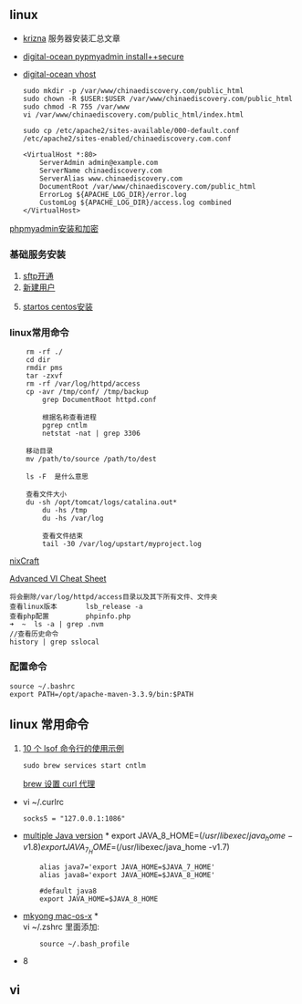 ## linux

*	[krizna](http://www.krizna.com/ubuntu/setup-ftp-server-on-ubuntu-14-04-vsftpd/) 服务器安装汇总文章
*	[digital-ocean pypmyadmin install++secure](https://www.digitalocean.com/community/tutorials/how-to-install-and-secure-phpmyadmin-on-ubuntu-14-04)
*	[digital-ocean vhost](https://www.digitalocean.com/community/tutorials/how-to-set-up-apache-virtual-hosts-on-ubuntu-14-04-lts)

		sudo mkdir -p /var/www/chinaediscovery.com/public_html
		sudo chown -R $USER:$USER /var/www/chinaediscovery.com/public_html
		sudo chmod -R 755 /var/www
		vi /var/www/chinaediscovery.com/public_html/index.html

		sudo cp /etc/apache2/sites-available/000-default.conf /etc/apache2/sites-enabled/chinaediscovery.com.conf

		<VirtualHost *:80>
    		ServerAdmin admin@example.com
    		ServerName chinaediscovery.com
    		ServerAlias www.chinaediscovery.com
    		DocumentRoot /var/www/chinaediscovery.com/public_html
    		ErrorLog ${APACHE_LOG_DIR}/error.log
    		CustomLog ${APACHE_LOG_DIR}/access.log combined
		</VirtualHost>





[phpmyadmin安装和加密](https://www.digitalocean.com/community/tutorials/how-to-set-up-apache-virtual-hosts-on-ubuntu-14-04-lts)

### 基础服务安装
1. [sftp开通](http://bbs.chinaunix.net/thread-1960082-1-1.html)
3. [新建用户](http://www.cnblogs.com/guangbei/archive/2010/04/26/1721163.html)
<!-- 4. [lnmp一键安装包](http://lnmp.org/index.html) -->
5. [startos centos安装](http://www.startos.com/linux/guide/2012071635559_2.html)

### linux常用命令
```
    rm -rf ./
    cd dir
    rmdir pms
    tar -zxvf
    rm -rf /var/log/httpd/access
    cp -avr /tmp/conf/ /tmp/backup
		grep DocumentRoot httpd.conf

		根据名称查看进程
		pgrep cntlm
		netstat -nat | grep 3306

	移动目录
	mv /path/to/source /path/to/dest

	ls -F  是什么意思

  	查看文件大小
    du -sh /opt/tomcat/logs/catalina.out*
		du -hs /tmp
		du -hs /var/log

		查看文件结束
		tail -30 /var/log/upstart/myproject.log

```		

[nixCraft](http://www.cyberciti.biz/faq/copy-folder-linux-command-line/)

[Advanced VI  Cheat Sheet ](http://www.lagmonster.org/docs/vi2.html)

    将会删除/var/log/httpd/access目录以及其下所有文件、文件夹
    查看linux版本		lsb_release -a
    查看php配置			phpinfo.php
    ➜  ~  ls -a | grep .nvm    
    //查看历史命令
    history | grep sslocal                      

### 配置命令

    source ~/.bashrc
    export PATH=/opt/apache-maven-3.3.9/bin:$PATH


## linux 常用命令

1. [10 个 lsof 命令行的使用示例](http://www.oschina.net/question/12_145479?sort=default&p=2#answers)

	```
	sudo brew services start cntlm
	```

	[brew 设置 curl 代理](https://www.zhihu.com/question/31360766)

*	vi ~/.curlrc

	```
	socks5 = "127.0.0.1:1086"
	```

*	[multiple Java version](http://stackoverflow.com/questions/26252591/mac-os-x-and-multiple-java-versions)
	*
			export JAVA_8_HOME=$(/usr/libexec/java_home -v1.8)
			export JAVA_7_HOME=$(/usr/libexec/java_home -v1.7)

			alias java7='export JAVA_HOME=$JAVA_7_HOME'
			alias java8='export JAVA_HOME=$JAVA_8_HOME'

			#default java8
			export JAVA_HOME=$JAVA_8_HOME

*	[mkyong mac-os-x](http://www.mkyong.com/java/how-to-set-java_home-environment-variable-on-mac-os-x/)
	*		
			vi ~/.zshrc 里面添加:

			source ~/.bash_profile
*	8

## vi
